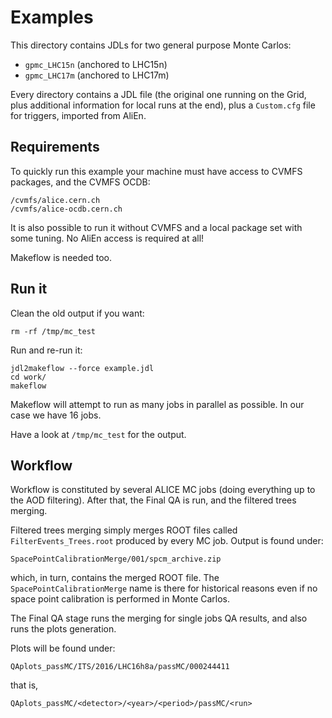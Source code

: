Examples
========

This directory contains JDLs for two general purpose Monte Carlos:

* `gpmc_LHC15n` (anchored to LHC15n)
* `gpmc_LHC17m` (anchored to LHC17m)

Every directory contains a JDL file (the original one running on the Grid, plus additional
information for local runs at the end), plus a `Custom.cfg` file for triggers, imported from AliEn.


Requirements
------------

To quickly run this example your machine must have access to CVMFS packages, and the CVMFS OCDB:

    /cvmfs/alice.cern.ch
    /cvmfs/alice-ocdb.cern.ch

It is also possible to run it without CVMFS and a local package set with some tuning. No AliEn
access is required at all!

Makeflow is needed too.


Run it
------

Clean the old output if you want:

    rm -rf /tmp/mc_test

Run and re-run it:

    jdl2makeflow --force example.jdl
    cd work/
    makeflow

Makeflow will attempt to run as many jobs in parallel as possible. In our case we have 16 jobs.

Have a look at `/tmp/mc_test` for the output.


Workflow
--------

Workflow is constituted by several ALICE MC jobs (doing everything up to the AOD filtering). After
that, the Final QA is run, and the filtered trees merging.

Filtered trees merging simply merges ROOT files called `FilterEvents_Trees.root` produced by every
MC job. Output is found under:

    SpacePointCalibrationMerge/001/spcm_archive.zip

which, in turn, contains the merged ROOT file. The `SpacePointCalibrationMerge` name is there for
historical reasons even if no space point calibration is performed in Monte Carlos.

The Final QA stage runs the merging for single jobs QA results, and also runs the plots generation.

Plots will be found under:

    QAplots_passMC/ITS/2016/LHC16h8a/passMC/000244411

that is,

    QAplots_passMC/<detector>/<year>/<period>/passMC/<run>
